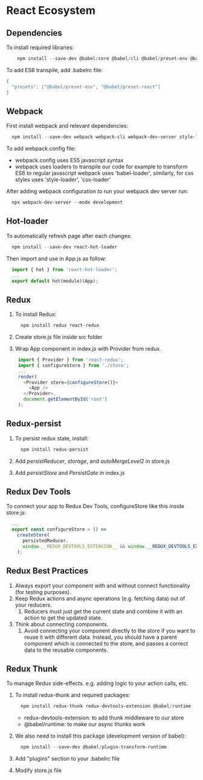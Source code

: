 # React Ecosystem

## Dependencies

To install required libraries:

```powershell
    npm install --save-dev @babel/core @babel/cli @babel/preset-env @babel/preset-react
```

To add ES6 transpile, add .babelrc file:

```powershell
{
  "presets": ["@babel/preset-env", "@babel/preset-react"]
}
```

## Webpack

First install webpack and relevant dependencies:

```powershell
  npm install --save-dev webpack webpack-cli webpack-dev-server style-loader css-loader babel-loader
```

To add webpack.config file:

- webpack.config uses ES5 javascript syntax
- webpack uses loaders to transpile our code for example to transform ES6 to regular javascript webpack uses 'babel-loader', similarly, for css styles uses 'style-loader', 'css-loader'

After adding webpack configuration to run your webpack dev server run:

```powershell
  npx webpack-dev-server --mode development
```

## Hot-loader

To automatically refresh page after each changes:

```powershell
  npm install --save-dev react-hot-loader
```

Then import and use in App.js as follow:

```javascript
  import { hot } from 'react-hot-loader';
  ...
  export default hot(module)(App);
```

## Redux

1. To install Redux:

   ```powershell
     npm install redux react-redux
   ```

2. Create store.js file inside src folder
3. Wrap App component in index.js with Provider from redux.

   ```javascript
    import { Provider } from 'react-redux';
    import { configureStore } from './store';
    ...
    render(
      <Provider store={configureStore()}>
        <App />
      </Provider>,
      document.getElementById('root')
    );
   ```

## Redux-persist

1. To persist redux state, install:

   ```powershell
     npm install redux-persist
   ```

2. Add *persistReducer*, *storage*, and *autoMergeLevel2* in store.js
3. Add *persistStore* and *PersistGate* in index.js

## Redux Dev Tools

To connect your app to Redux Dev Tools, configureStore like this inside store.js:

```javascript
  ...
  export const configureStore = () =>
    createStore(
      persistedReducer,
      window.__REDUX_DEVTOOLS_EXTENSION__ && window.__REDUX_DEVTOOLS_EXTENSION__()
    );
```

## Redux Best Practices

1. Always export your component with and without connect functionality (for testing purposes).
2. Keep Redux actions and async operations (e.g. fetching data) out of your reducers.
   1. Reducers must just get the current state and combine it with an action to get the updated state.
3. Think about connecting components.
   1. Avoid connecting your component directly to the store if you want to reuse it with different data. Instead, you should have a parent component which is connected to the store, and passes a correct data to the reusable components.

## Redux Thunk

To manage Redux side-effects. e.g. adding logic to your action calls, etc.

1. To install redux-thunk and required packages:

   ```powershell
     npm install redux-thunk redux-devtools-extension @babel/runtime
   ```

   - redux-devtools-extension: to add thunk middleware to our store
   - @babel/runtime: to make our async thunks work

2. We also need to install this package (development version of babel):

   ```powershell
     npm install --save-dev @babel/plugin-transform-runtime
   ```

3. Add "plugins" section to your .babelrc file
4. Modify store.js file
